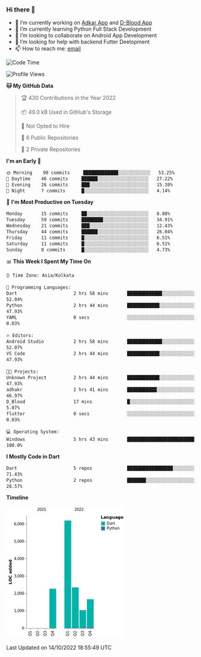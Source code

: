 ### Hi there 👋

- 🔭 I’m currently working on [Adkar App](https://github.com/pilgrimfathers/adkarApp) and [D-Blood App](https://github.com/LinoShaji/D-Blood)
- 🌱 I’m currently learning Python Full Stack Development
- 👯 I’m looking to collaborate on Android App Development
- 🤔 I’m looking for help with backend Futter Deelopment
- 📫 How to reach me: [email](mailto:linoshaji23@gmail.com)

<!--START_SECTION:waka-->
![Code Time](http://img.shields.io/badge/Code%20Time-5%20hrs%2043%20mins-blue)

![Profile Views](http://img.shields.io/badge/Profile%20Views-30-blue)

**🐱 My GitHub Data** 

> 🏆 430 Contributions in the Year 2022
 > 
> 📦 49.0 kB Used in GitHub's Storage 
 > 
> 🚫 Not Opted to Hire
 > 
> 📜 6 Public Repositories 
 > 
> 🔑 2 Private Repositories  
 > 
**I'm an Early 🐤** 

```text
🌞 Morning    90 commits     █████████████░░░░░░░░░░░░   53.25% 
🌆 Daytime    46 commits     ██████░░░░░░░░░░░░░░░░░░░   27.22% 
🌃 Evening    26 commits     ███░░░░░░░░░░░░░░░░░░░░░░   15.38% 
🌙 Night      7 commits      █░░░░░░░░░░░░░░░░░░░░░░░░   4.14%

```
📅 **I'm Most Productive on Tuesday** 

```text
Monday       15 commits     ██░░░░░░░░░░░░░░░░░░░░░░░   8.88% 
Tuesday      59 commits     ████████░░░░░░░░░░░░░░░░░   34.91% 
Wednesday    21 commits     ███░░░░░░░░░░░░░░░░░░░░░░   12.43% 
Thursday     44 commits     ██████░░░░░░░░░░░░░░░░░░░   26.04% 
Friday       11 commits     █░░░░░░░░░░░░░░░░░░░░░░░░   6.51% 
Saturday     11 commits     █░░░░░░░░░░░░░░░░░░░░░░░░   6.51% 
Sunday       8 commits      █░░░░░░░░░░░░░░░░░░░░░░░░   4.73%

```


📊 **This Week I Spent My Time On** 

```text
⌚︎ Time Zone: Asia/Kolkata

💬 Programming Languages: 
Dart                     2 hrs 58 mins       █████████████░░░░░░░░░░░░   52.04% 
Python                   2 hrs 44 mins       ████████████░░░░░░░░░░░░░   47.93% 
YAML                     0 secs              ░░░░░░░░░░░░░░░░░░░░░░░░░   0.03%

🔥 Editors: 
Android Studio           2 hrs 58 mins       █████████████░░░░░░░░░░░░   52.07% 
VS Code                  2 hrs 44 mins       ████████████░░░░░░░░░░░░░   47.93%

🐱‍💻 Projects: 
Unknown Project          2 hrs 44 mins       ████████████░░░░░░░░░░░░░   47.93% 
adhakr                   2 hrs 41 mins       ███████████░░░░░░░░░░░░░░   46.97% 
D_Blood                  17 mins             █░░░░░░░░░░░░░░░░░░░░░░░░   5.07% 
flutter                  0 secs              ░░░░░░░░░░░░░░░░░░░░░░░░░   0.03%

💻 Operating System: 
Windows                  5 hrs 43 mins       █████████████████████████   100.0%

```

**I Mostly Code in Dart** 

```text
Dart                     5 repos             █████████████████░░░░░░░░   71.43% 
Python                   2 repos             ███████░░░░░░░░░░░░░░░░░░   28.57%

```


**Timeline**

![Chart not found](https://raw.githubusercontent.com/LinoShaji/LinoShaji/main/charts/bar_graph.png) 


 Last Updated on 14/10/2022 18:55:49 UTC
<!--END_SECTION:waka-->
